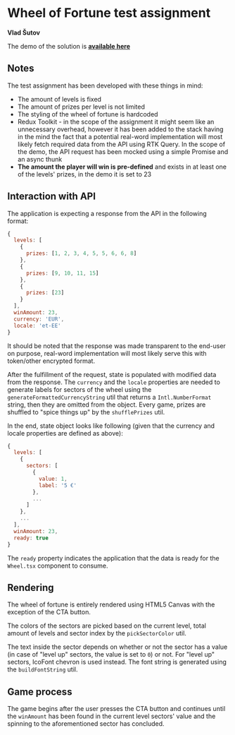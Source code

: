 # Wheel of Fortune test assignment
**Vlad Šutov**

The demo of the solution is **[available here](https://wheel-of-fortune-murex.vercel.app/)**

## Notes

The test assignment has been developed with these things in mind:
- The amount of levels is fixed
- The amount of prizes per level is not limited
- The styling of the wheel of fortune is hardcoded
- Redux Toolkit - in the scope of the assignment it might seem like an unnecessary overhead, however it has been added to the stack having in the mind the fact that a potential real-word implementation will most likely fetch required data from the API using RTK Query. In the scope of the demo, the API request has been mocked using a simple Promise and an async thunk
- **The amount the player will win is pre-defined** and exists in at least one of the levels' prizes, in the demo it is set to 23


## Interaction with API
The application is expecting a response from the API in the following format:

```js
{
  levels: [
    {
      prizes: [1, 2, 3, 4, 5, 5, 6, 6, 8]
    },
    {
      prizes: [9, 10, 11, 15]
    },
    {
      prizes: [23]
    }
  ],
  winAmount: 23,
  currency: 'EUR',
  locale: 'et-EE'
}
```

It should be noted that the response was made transparent to the end-user on purpose, real-word implementation will most likely serve this with token/other encrypted format.

After the fulfillment of the request, state is populated with modified data from the response. The `currency` and the `locale` properties are needed to generate labels for sectors of the wheel using the `generateFormattedCurrencyString` util that returns a `Intl.NumberFormat` string, then they are omitted from the object. Every game, prizes are shuffled to "spice things up" by the `shufflePrizes` util.

In the end, state object looks like following (given that the currency and locale properties are defined as above):

```js
{
  levels: [
    {
      sectors: [
        {
          value: 1,
          label: '5 €'
        },
        ...
      ]
    },
    ...
  ],
  winAmount: 23,
  ready: true
}

```

The `ready` property indicates the application that the data is ready for the `Wheel.tsx` component to consume.


## Rendering

The wheel of fortune is entirely rendered using HTML5 Canvas with the exception of the CTA button. 

The colors of the sectors are picked based on the current level, total amount of levels and sector index by the `pickSectorColor` util.

The text inside the sector depends on whether or not the sector has a value (in case of "level up" sectors, the value is set to `0`) or not. For "level up" sectors, IcoFont chevron is used instead. The font string is generated using the `buildFontString` util.

## Game process

The game begins after the user presses the CTA button and continues until the `winAmount` has been found in the current level sectors' value and the spinning to the aforementioned sector has concluded.
